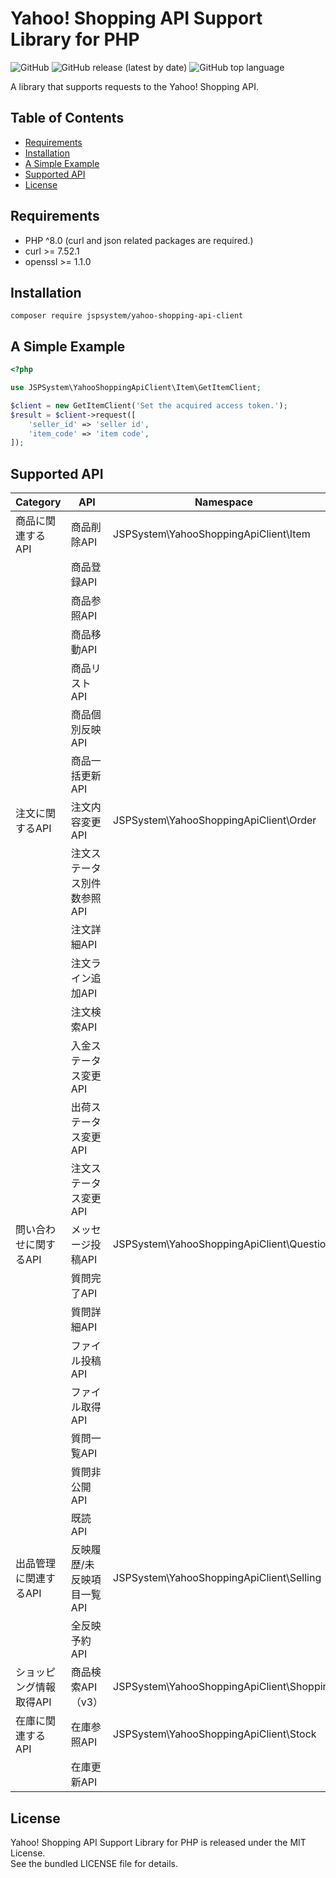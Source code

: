 # Yahoo! Shopping API Support Library for PHP
![GitHub](https://img.shields.io/github/license/JSPSystem/yahoo-shopping-api-client)
![GitHub release (latest by date)](https://img.shields.io/github/v/release/JSPSystem/yahoo-shopping-api-client)
![GitHub top language](https://img.shields.io/github/languages/top/JSPSystem/yahoo-shopping-api-client)

A library that supports requests to the Yahoo! Shopping API.

## Table of Contents
- [Requirements](#Requirements)
- [Installation](#Installation)
- [A Simple Example](#A-Simple-Example)
- [Supported API](#Supported-API)
- [License](#License)

## Requirements
- PHP ^8.0 (curl and json related packages are required.)
- curl >= 7.52.1
- openssl >= 1.1.0

## Installation
```
composer require jspsystem/yahoo-shopping-api-client
```

## A Simple Example
```php
<?php

use JSPSystem\YahooShoppingApiClient\Item\GetItemClient;

$client = new GetItemClient('Set the acquired access token.');
$result = $client->request([
    'seller_id' => 'seller id',
    'item_code' => 'item code',
]);
```

## Supported API
| Category | API | Namespace | Class |
| --- | --- | --- | --- |
| 商品に関連するAPI | 商品削除API | JSPSystem\YahooShoppingApiClient\Item | DeleteItemClient |
|     | 商品登録API |     | EditItemClient |
|     | 商品参照API |     | GetItemClient |
|     | 商品移動API |     | MoveItemsClient |
|     | 商品リストAPI |     | MyItemListClient |
|     | 商品個別反映API |     | SubmitItemClient |
|     | 商品一括更新API |     | UpdateItemsClient |
| 注文に関するAPI | 注文内容変更API | JSPSystem\YahooShoppingApiClient\Order | OrderChangeClient |
|     | 注文ステータス別件数参照API |     | OrderCountClient |
|     | 注文詳細API |     | OrderInfoClient |
|     | 注文ライン追加API |     | OrderItemAddClient |
|     | 注文検索API |     | OrderListClient |
|     | 入金ステータス変更API |     | OrderPayStatusChangeClient |
|     | 出荷ステータス変更API |     | OrderShipStatusChangeClient |
|     | 注文ステータス変更API |     | OrderStatusChangeClient |
| 問い合わせに関するAPI | メッセージ投稿API | JSPSystem\YahooShoppingApiClient\Question | ExternalTalkAddClient |
|     | 質問完了API |     | ExternalTalkCompleteClient |
|     | 質問詳細API |     | ExternalTalkDetailClient |
|     | ファイル投稿API |     | ExternalTalkFileAddClient |
|     | ファイル取得API |     | ExternalTalkFileDownloadClient |
|     | 質問一覧API |     | ExternalTalkListClient |
|     | 質問非公開API |     | ExternalTalkPrivateClient |
|     | 既読API |     | ExternalTalkReadClient |
| 出品管理に関連するAPI | 反映履歴/未反映項目一覧API | JSPSystem\YahooShoppingApiClient\Selling | PublishHistorySummaryClient |
|     | 全反映予約API |     | ReservePublishClient |
| ショッピング情報取得API | 商品検索API（v3） | JSPSystem\YahooShoppingApiClient\Shopping | ItemSearchClient |
| 在庫に関連するAPI | 在庫参照API | JSPSystem\YahooShoppingApiClient\Stock | GetStockClient |
|     | 在庫更新API |     | SetStockClient |

## License
Yahoo! Shopping API Support Library for PHP is released under the MIT License.  
See the bundled LICENSE file for details.
